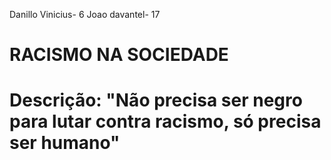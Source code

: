 Danillo Vinicius- 6  Joao davantel- 17

# RACISMO NA SOCIEDADE

# Descrição: "Não precisa ser negro para lutar contra racismo, só precisa ser humano"

